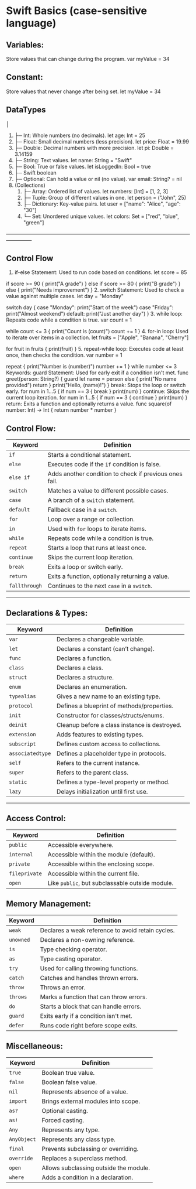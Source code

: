 #  Swift Basics (case-sensitive language)

## Variables: 
Store values that can change during the program.
		var myValue = 34

## Constant: 
Store values that never change after being set.
		let myValue = 34

## DataTypes
 │
1. ├─ Int: Whole numbers (no decimals). let age: Int = 25
2. ├─ Float: Small decimal numbers (less precision). let price: Float = 19.99
3. ├─ Double: Decimal numbers with more precision. let pi: Double = 3.14159
4. ├─ String: Text values. let name: String = "Swift"
5. ├─ Bool: True or false values. let isLoggedIn: Bool = true
6. ├─ Swift boolean
7. ├─ Optional: Can hold a value or nil (no value). var email: String? = nil
8. (Collections)
    1. ├─ Array: Ordered list of values. let numbers: [Int] = [1, 2, 3]
    2. ├─ Tuple: Group of different values in one. let person = ("John", 25)
    3. ├─ Dictionary: Key-value pairs. let user = ["name": "Alice", "age": "30"]
    4. └─ Set: Unordered unique values. let colors: Set = ["red", "blue", "green"]

—————————————————————————————————————————

## Control Flow
 
1. if-else Statement: Used to run code based on conditions.
let score = 85

if score >= 90 {
    print("A grade")
} else if score >= 80 {
    print("B grade")
} else {
    print("Needs improvement")
}
2. switch Statement: Used to check a value against multiple cases.
let day = "Monday"

switch day {
case "Monday":
    print("Start of the week")
case "Friday":
    print("Almost weekend")
default:
    print("Just another day")
}
3. while loop: Repeats code while a condition is true.
var count = 1

while count <= 3 {
    print("Count is \(count)")
    count += 1
}
4. for-in loop: Used to iterate over items in a collection.
let fruits = ["Apple", "Banana", "Cherry"]

for fruit in fruits {
    print(fruit)
}
5. repeat-while loop: Executes code at least once, then checks the condition.
var number = 1

repeat {
    print("Number is \(number)")
    number += 1
} while number <= 3
Keywords:
guard Statement: Used for early exit if a condition isn't met.
func greet(person: String?) {
    guard let name = person else {
        print("No name provided")
        return
    }
    print("Hello, \(name)!")
}
break: Stops the loop or switch early.
for num in 1...5 {
    if num == 3 {
        break
    }
    print(num)
}
continue: Skips the current loop iteration.
for num in 1...5 {
    if num == 3 {
        continue
    }
    print(num)
}
return: Exits a function and optionally returns a value.
func square(of number: Int) -> Int {
    return number * number
}


## Control Flow:

| Keyword       | Definition                                             |
| ------------- | ------------------------------------------------------ |
| `if`          | Starts a conditional statement.                        |
| `else`        | Executes code if the `if` condition is false.          |
| `else if`     | Adds another condition to check if previous ones fail. |
| `switch`      | Matches a value to different possible cases.           |
| `case`        | A branch of a `switch` statement.                      |
| `default`     | Fallback case in a `switch`.                           |
| `for`         | Loop over a range or collection.                       |
| `in`          | Used with `for` loops to iterate items.                |
| `while`       | Repeats code while a condition is true.                |
| `repeat`      | Starts a loop that runs at least once.                 |
| `continue`    | Skips the current loop iteration.                      |
| `break`       | Exits a loop or switch early.                          |
| `return`      | Exits a function, optionally returning a value.        |
| `fallthrough` | Continues to the next `case` in a `switch`.            |

---

## Declarations & Types:

| Keyword          | Definition                                    |
| ---------------- | --------------------------------------------- |
| `var`            | Declares a changeable variable.               |
| `let`            | Declares a constant (can’t change).           |
| `func`           | Declares a function.                          |
| `class`          | Declares a class.                             |
| `struct`         | Declares a structure.                         |
| `enum`           | Declares an enumeration.                      |
| `typealias`      | Gives a new name to an existing type.         |
| `protocol`       | Defines a blueprint of methods/properties.    |
| `init`           | Constructor for classes/structs/enums.        |
| `deinit`         | Cleanup before a class instance is destroyed. |
| `extension`      | Adds features to existing types.              |
| `subscript`      | Defines custom access to collections.         |
| `associatedtype` | Defines a placeholder type in protocols.      |
| `self`           | Refers to the current instance.               |
| `super`          | Refers to the parent class.                   |
| `static`         | Defines a type-level property or method.      |
| `lazy`           | Delays initialization until first use.        |

---

## Access Control:

| Keyword       | Definition                                      |
| ------------- | ----------------------------------------------- |
| `public`      | Accessible everywhere.                          |
| `internal`    | Accessible within the module (default).         |
| `private`     | Accessible within the enclosing scope.          |
| `fileprivate` | Accessible within the current file.             |
| `open`        | Like `public`, but subclassable outside module. |


## Memory Management:

| Keyword   | Definition
| --------- 	 | ------------------------------------------------- 
| `weak`   	 | Declares a weak reference to avoid retain cycles. 
| `unowned` | Declares a non-owning reference. 
| `is`    		 | Type checking operator. 
| `as`     	 | Type casting operator.
| `try`    	 | Used for calling throwing functions.
| `catch`  	 | Catches and handles thrown errors.
| `throw`  	 | Throws an error.
| `throws`	 | Marks a function that can throw errors.
| `do`     	 | Starts a block that can handle errors.
| `guard`  	 | Exits early if a condition isn't met.
| `defer` 	 | Runs code right before scope exits.


## Miscellaneous:

| Keyword     | Definition
| ----------- | --------------------------------------
| `true`      	| Boolean true value.
| `false`   	| Boolean false value.
| `nil`       	| Represents absence of a value.
| `import`    | Brings external modules into scope.
| `as?`       	| Optional casting.
| `as!`       	| Forced casting.                        |
| `Any`       	| Represents any type.                   |
| `AnyObject` | Represents any class type.             |
| `final`    	 | Prevents subclassing or overriding.    |
| `override`  | Replaces a superclass method.          |
| `open`      	| Allows subclassing outside the module. |
| `where`     | Adds a condition in a declaration.     |

